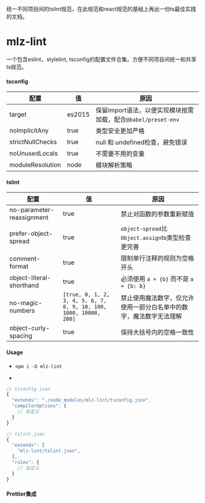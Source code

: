 

统一不同项目间的tslint规范，在此规范和react规范的基础上再出一份ts最佳实践的文档。

# mlz-lint
一个包含eslint，stylelint, tsconfig的配置文件合集。方便不同项目间统一和共享ts规范。

#### tsconfig  
|  配置  | 值 | 原因 |
|  ----  | ----  | ---- |
| target  | es2015 | 保留import语法，以便实现模块按需加载，配合`@babel/preset-env`
| noImplicitAny  | true | 类型安全更加严格
| strictNullChecks  | true | null 和 undefined检查，避免错误
| noUnusedLocals  | true | 不需要不用的变量
| moduleResolution  | node | 模块解析策略

#### tslint

|  配置  | 值 | 原因 |
|  ----  | ----  | ---- |
| no-parameter-reassignment  | true | 禁止对函数的参数重新赋值
| prefer-object-spread  | true | `object-spread`比`Object.assign`ts类型检查更完善
| comment-format  | true | 限制单行注释的规则为空格开头
| object-literal-shorthand  | true | 必须使用 `a = {b}` 而不是 `a = {b: b}`
| no-magic-numbers  | `[true, 0, 1, 2, 3, 4, 5, 6, 7, 8, 9, 10, 100, 1000, 10000, 200]` | 禁止使用魔法数字，仅允许使用一部分白名单中的数字，魔法数字无法理解
| object-curly-spacing  | true | 保持大括号内的空格一致性


#### Usage
- `npm i -D mlz-lint`

- 
```js
// tsconfig.json
{
  "extends": "./node_modules/mlz-lint/tsconfig.json",
  "compilerOptions": {
    // 自定义
  }
}

// tslint.json
{
  "extends": [
    "mlz-lint/tslint.json", 
  ],
  "rules": {
    // 自定义
  }
}
``` 

#### Prettier集成



